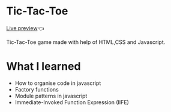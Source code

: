 # Tic-Tac-Toe
[Live preview](https://rajat4984.github.io/Tic-Tac-Toe/)👈

Tic-Tac-Toe game made with help of HTML,CSS and Javascript.

# What I learned
* How to organise code in javascript
* Factory functions
* Module patterns in javascript
* Immediate-Invoked Function Expression (IIFE)

